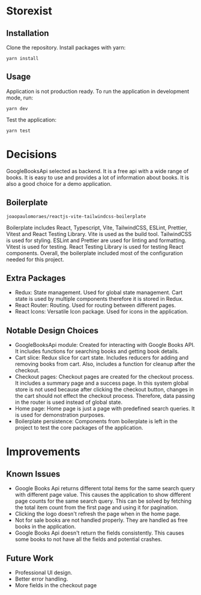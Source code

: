 # Storexist

## Installation

Clone the repository.
Install packages with yarn:

```
yarn install
```

## Usage

Application is not production ready. To run the application in development mode, run:

```
yarn dev
```

Test the application:

```
yarn test
```

# Decisions

GoogleBooksApi selected as backend. It is a free api with a wide range of books. It is easy to use and provides a lot of information about books. It is also a good choice for a demo application.

## Boilerplate

```
joaopaulomoraes/reactjs-vite-tailwindcss-boilerplate
```

Boilerplate includes React, Typescript, Vite, TailwindCSS, ESLint, Prettier, Vitest and React Testing Library. Vite is used as the build tool.
TailwindCSS is used for styling. ESLint and Prettier are used for linting and formatting. Vitest is used for testing. React Testing Library is used for testing React components. Overall, the boilerplate included most of the configuration needed for this project.

## Extra Packages

- Redux: State management. Used for global state management. Cart state is used by multiple components therefore it is stored in Redux.
- React Router: Routing. Used for routing between different pages.
- React Icons: Versatile Icon package. Used for icons in the application.

## Notable Design Choices

- GoogleBooksApi module: Created for interacting with Google Books API. It includes functions for searching books and getting book details.
- Cart slice: Redux slice for cart state. Includes reducers for adding and removing books from cart. Also, includes a function for cleanup after the checkout.
- Checkout pages: Checkout pages are created for the checkout process. It includes a summary page and a success page. In this system global store is not used because after clicking the checkout button, changes in the cart should not effect the checkout process. Therefore, data passing in the router is used instead of global state.
- Home page: Home page is just a page with predefined search queries. It is used for demonstration purposes.
- Boilerplate persistence: Components from boilerplate is left in the project to test the core packages of the application.

# Improvements

## Known Issues

- Google Books Api returns different total items for the same search query with different page value. This causes the application to show different page counts for the same search query. This can be solved by fetching the total item count from the first page and using it for pagination.
- Clicking the logo doesn't refresh the page when in the home page.
- Not for sale books are not handled properly. They are handled as free books in the application.
- Google Books Api doesn't return the fields consistently. This causes some books to not have all the fields and potential crashes.

## Future Work

- Professional UI design.
- Better error handling.
- More fields in the checkout page
